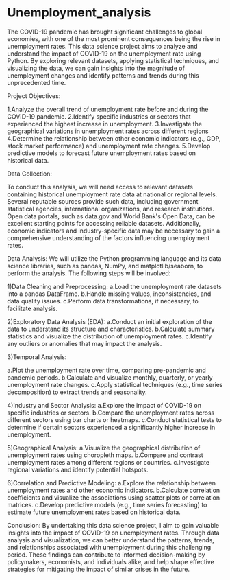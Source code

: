 # Unemployment_analysis
The COVID-19 pandemic has brought significant challenges to global economies, with one of the most prominent consequences being the rise in unemployment rates. This data science project aims to analyze and understand the impact of COVID-19 on the unemployment rate using Python. By exploring relevant datasets, applying statistical techniques, and visualizing the data, we can gain insights into the magnitude of unemployment changes and identify patterns and trends during this unprecedented time.

Project Objectives:

1.Analyze the overall trend of unemployment rate before and during the COVID-19 pandemic.
2.Identify specific industries or sectors that experienced the highest increase in unemployment.
3.Investigate the geographical variations in unemployment rates across different regions 
4.Determine the relationship between other economic indicators (e.g., GDP, stock market performance) and unemployment rate changes.
5.Develop predictive models to forecast future unemployment rates based on historical data.

Data Collection:

To conduct this analysis, we will need access to relevant datasets containing historical unemployment rate data at national or regional levels. Several reputable sources provide such data, including government statistical agencies, international organizations, and research institutions. Open data portals, such as data.gov and World Bank's Open Data, can be excellent starting points for accessing reliable datasets. Additionally, economic indicators and industry-specific data may be necessary to gain a comprehensive understanding of the factors influencing unemployment rates.

Data Analysis:
We will utilize the Python programming language and its data science libraries, such as pandas, NumPy, and matplotlib/seaborn, to perform the analysis. The following steps will be involved:

1)Data Cleaning and Preprocessing:
a.Load the unemployment rate datasets into a pandas DataFrame.
b.Handle missing values, inconsistencies, and data quality issues.
c.Perform data transformations, if necessary, to facilitate analysis.

2)Exploratory Data Analysis (EDA):
a.Conduct an initial exploration of the data to understand its structure and characteristics.
b.Calculate summary statistics and visualize the distribution of unemployment rates.
c.Identify any outliers or anomalies that may impact the analysis.

3)Temporal Analysis:

a.Plot the unemployment rate over time, comparing pre-pandemic and pandemic periods.
b.Calculate and visualize monthly, quarterly, or yearly unemployment rate changes.
c.Apply statistical techniques (e.g., time series decomposition) to extract trends and seasonality.

4)Industry and Sector Analysis:
a.Explore the impact of COVID-19 on specific industries or sectors.
b.Compare the unemployment rates across different sectors using bar charts or heatmaps.
c.Conduct statistical tests to determine if certain sectors experienced a significantly higher increase in unemployment.

5)Geographical Analysis:
a.Visualize the geographical distribution of unemployment rates using choropleth maps.
b.Compare and contrast unemployment rates among different regions or countries.
c.Investigate regional variations and identify potential hotspots.

6)Correlation and Predictive Modeling:
a.Explore the relationship between unemployment rates and other economic indicators.
b.Calculate correlation coefficients and visualize the associations using scatter plots or correlation matrices.
c.Develop predictive models (e.g., time series forecasting) to estimate future unemployment rates based on historical data.

Conclusion:
By undertaking this data science project, I aim to gain valuable insights into the impact of COVID-19 on unemployment rates. Through data analysis and visualization, we can better understand the patterns, trends, and relationships associated with unemployment during this challenging period. These findings can contribute to informed decision-making by policymakers, economists, and individuals alike, and help shape effective strategies for mitigating the impact of similar crises in the future.

